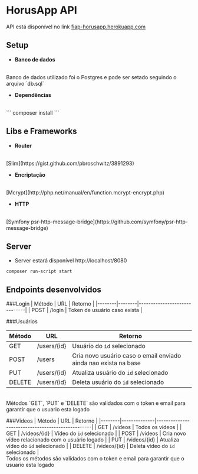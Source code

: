 # HorusApp API

API está disponível no link [fiap-horusapp.herokuapp.com](fiap-horusapp.herokuapp.com)

## Setup

- **Banco de dados**
<br>
Banco de dados utilizado foi o Postgres e pode ser setado seguindo o arquivo `db.sql`

- **Dependências**
<br>
```
composer install
```

## Libs e Frameworks

- **Router**
<br>
[Slim](https://gist.github.com/pbroschwitz/3891293)

- **Encriptação**
<br>
[Mcrypt](http://php.net/manual/en/function.mcrypt-encrypt.php)

- **HTTP**
<br>
[Symfony psr-http-message-bridge](https://github.com/symfony/psr-http-message-bridge)

## Server
- Server estará disponível http://localhost/8080
```
composer run-script start
```

## Endpoints desenvolvidos

###Login
| Método | URL    | Retorno                      |
|--------|--------|------------------------------|
| POST   | /login | Token de usuário caso exista |

###Usuários

| Método | URL         | Retorno                                                         |
|--------|-------------|-----------------------------------------------------------------|
| GET    | /users/{id} | Usuário do `id` selecionado                                     |
| POST   | /users      | Cria novo usuário caso o email enviado ainda nao exista na base |
| PUT    | /users/{id} | Atualiza usuário do `id` selecionado                   |
| DELETE | /users/{id} | Deleta usuário do `id` selecionado                              |
<br>
Métodos `GET`, `PUT` e `DELETE` são validados com o token e email para garantir que o usuario esta logado


###Vídeos
| Método | URL          | Retorno                                          |
|--------|--------------|--------------------------------------------------|
| GET    | /videos      | Todos os vídeos                                  |
| GET    | /videos/{id} | Vídeo do `id` selecionado                        |
| POST   | /videos      | Cria novo vídeo relacionado com o usuário logado |
| PUT    | /videos/{id} | Atualiza vídeo do `id` selecionado               |
| DELETE | /videos/{id} | Deleta vídeo do `id` selecionado                 |
<br>
Todos os métodos são validados com o token e email para garantir que o usuario esta logado
